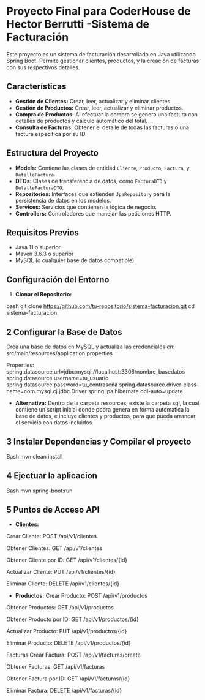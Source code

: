 # Proyecto Final para CoderHouse de Hector Berrutti -Sistema de Facturación

Este proyecto es un sistema de facturación desarrollado en Java utilizando Spring Boot. Permite gestionar clientes, productos, y la creación de facturas con sus respectivos detalles.

## **Características**

- **Gestión de Clientes:** Crear, leer, actualizar y eliminar clientes.
- **Gestión de Productos:** Crear, leer, actualizar y eliminar productos.
- **Compra de Productos:** Al efectuar la compra se genera una factura con detalles de productos y cálculo automático del total.
- **Consulta de Facturas:** Obtener el detalle de todas las facturas o una factura específica por su ID.

## **Estructura del Proyecto**

- **Models:** Contiene las clases de entidad `Cliente`, `Producto`, `Factura`, y `DetalleFactura`.
- **DTOs:** Clases de transferencia de datos, como `FacturaDTO` y `DetalleFacturaDTO`.
- **Repositories:** Interfaces que extienden `JpaRepository` para la persistencia de datos en los modelos.
- **Services:** Servicios que contienen la lógica de negocio.
- **Controllers:** Controladores que manejan las peticiones HTTP.

## **Requisitos Previos**

- Java 11 o superior
- Maven 3.6.3 o superior
- MySQL (o cualquier base de datos compatible)

## **Configuración del Entorno**

1. **Clonar el Repositorio:**

bash
git clone https://github.com/tu-repositorio/sistema-facturacion.git
cd sistema-facturacion


## **2 Configurar la Base de Datos**
Crea una base de datos en MySQL y actualiza las credenciales en:
src/main/resources/application.properties

Properties:
spring.datasource.url=jdbc:mysql://localhost:3306/nombre_basedatos
spring.datasource.username=tu_usuario
spring.datasource.password=tu_contraseña
spring.datasource.driver-class-name=com.mysql.cj.jdbc.Driver
spring.jpa.hibernate.ddl-auto=update

- **Alternativa:** Dentro de la carpeta resources, existe la carpeta sql, la cual contiene un script inicial donde podra genera en forma automatica la base de datos, e incluye clientes y productos, para que pueda arrancar el servicio con datos incluidos.

## **3 Instalar Dependencias y Compilar el proyecto**
Bash
mvn clean install

## **4 Ejectuar la aplicacion**
Bash
mvn spring-boot:run

## **5 Puntos de Acceso API**
- **Clientes:**

Crear Cliente: POST /api/v1/clientes

Obtener Clientes: GET /api/v1/clientes

Obtener Cliente por ID: GET /api/v1/clientes/{id}

Actualizar Cliente: PUT /api/v1/clientes/{id}

Eliminar Cliente: DELETE /api/v1/clientes/{id}

- **Productos:**
Crear Producto: POST /api/v1/productos

Obtener Productos: GET /api/v1/productos

Obtener Producto por ID: GET /api/v1/productos/{id}

Actualizar Producto: PUT /api/v1/productos/{id}

Eliminar Producto: DELETE /api/v1/productos/{id}

Facturas
Crear Factura: POST /api/v1/facturas/create

Obtener Facturas: GET /api/v1/facturas

Obtener Factura por ID: GET /api/v1/facturas/{id}

Eliminar Factura: DELETE /api/v1/facturas/{id}
